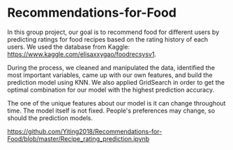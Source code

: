 # Recommendations-for-Food
In this group project, our goal is to recommend food for different users by predicting ratings for food recipes based on the rating history of each users. We used the database from Kaggle: <a>https://www.kaggle.com/elisaxxygao/foodrecsysv1</a>. 

During the process, we cleaned and manipulated the data, identified the most important variables, came up with our own features, and build the prediction model using KNN. We also applied GridSearch in order to get the optimal combination for our model with the highest prediction accuracy.

The one of the unique features about our model is it can change throughout time. The model itself is not fixed. People's preferences may change, so should the prediction models.

<a>https://github.com/Yiting2018/Recommendations-for-Food/blob/master/Recipe_rating_prediction.ipynb</a>
